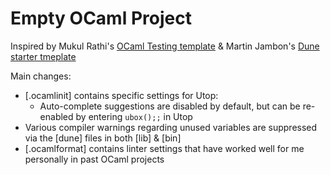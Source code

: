 # Empty OCaml Project

Inspired by Mukul Rathi's [OCaml Testing template](https://github.com/mukul-rathi/ocaml-testing-template/tree/master) & Martin Jambon's [Dune starter tmeplate](https://github.com/mjambon/dune-starter/tree/master)

Main changes:
- [.ocamlinit] contains specific settings for Utop: 
  - Auto-complete suggestions are disabled by default, but can be re-enabled 
    by entering `ubox();;` in Utop
- Various compiler warnings regarding unused variables are suppressed
  via the [dune] files in both [lib] & [bin]
- [.ocamlformat] contains linter settings that have worked well for me personally
  in past OCaml projects